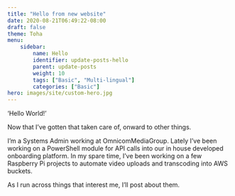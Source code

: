 ```yaml
---
title: "Hello from new website"
date: 2020-08-21T06:49:22-08:00
draft: false
theme: Toha
menu:
    sidebar:
        name: Hello
        identifier: update-posts-hello
        parent: update-posts
        weight: 10
        tags: ["Basic", "Multi-lingual"]
        categories: ["Basic"]
hero: images/site/custom-hero.jpg
---
```


‘Hello World!’

Now that I’ve gotten that taken care of, onward to other things.

I’m a Systems Admin working at OmnicomMediaGroup. Lately I’ve been working on a PowerShell module for API calls into our in house developed onboarding platform.
In my spare time, I’ve been working on a few Raspberry Pi projects to automate video uploads and transcoding into AWS buckets.

As I run across things that interest me, I’ll post about them.